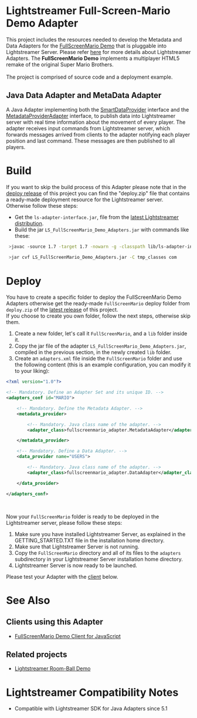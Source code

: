 # Lightstreamer Full-Screen-Mario Demo Adapter #

This project includes the resources needed to develop the Metadata and Data Adapters for the [FullScreenMario Demo]() that is pluggable into Lightstreamer Server. Please refer [here](http://www.lightstreamer.com/latest/Lightstreamer_Allegro-Presto-Vivace_5_1_Colosseo/Lightstreamer/DOCS-SDKs/General%20Concepts.pdf) for more details about Lightstreamer Adapters.
The <b>FullScreenMario Demo</b> implements a multiplayer HTML5 remake of the original Super Mario Brothers.<br>
<br>
The project is comprised of source code and a deployment example.

## Java Data Adapter and MetaData Adapter ##
A Java Adapter implementing both the [SmartDataProvider](http://www.lightstreamer.com/docs/adapter_java_api/com/lightstreamer/interfaces/data/SmartDataProvider.html) interface and the [MetadataProviderAdapter](http://www.lightstreamer.com/docs/adapter_java_api/com/lightstreamer/interfaces/metadata/MetadataProviderAdapter.html) interface, to publish data into Lightstreamer server with real time information about the movement of every player.
The adapter receives input commands from Lightstreamer server, which forwards messages arrived from clients to the adapter notifying each player position and last command. These messages are then published to all players.

# Build #

If you want to skip the build process of this Adapter please note that in the [deploy release]() of this project you can find the "deploy.zip" file that contains a ready-made deployment resource for the Lightstreamer server. <br>
Otherwise follow these steps:

* Get the `ls-adapter-interface.jar`, file from the [latest Lightstreamer distribution](http://www.lightstreamer.com/download).
* Build the jar `LS_FullScreenMario_Demo_Adapters.jar` with commands like these:
```sh
 >javac -source 1.7 -target 1.7 -nowarn -g -classpath lib/ls-adapter-interface.jar -sourcepath src/ -d tmp_classes src/com/lightstreamer/adapters/fullscreenmario_adapter/DataAdapter.java
 
 >jar cvf LS_FullScreenMario_Demo_Adapters.jar -C tmp_classes com
```

# Deploy #

You have to create a specific folder to deploy the FullScreenMario Demo Adapters otherwise get the ready-made `FullScreenMario` deploy folder from `deploy.zip` of the [latest release]() of this project.<br>
If you choose to create you own folder, follow the next steps, otherwise skip them. 

1. Create a new folder, let's call it `FullScreenMario`, and a `lib` folder inside it.
2. Copy the jar file of the adapter `LS_FullScreenMario_Demo_Adapters.jar`, compiled in the previous section, in the newly created `lib` folder.
3. Create an `adapters.xml` file inside the `FullScreenMario` folder and use the following content (this is an example configuration, you can modify it to your liking):

```xml
<?xml version="1.0"?>

<!-- Mandatory. Define an Adapter Set and its unique ID. -->
<adapters_conf id="MARIO">

    <!-- Mandatory. Define the Metadata Adapter. -->
    <metadata_provider>

        <!-- Mandatory. Java class name of the adapter. -->
        <adapter_class>fullscreenmario_adapter.MetadataAdapter</adapter_class>

    </metadata_provider>

    <!-- Mandatory. Define a Data Adapter. -->
    <data_provider name="USERS">

        <!-- Mandatory. Java class name of the adapter. -->
        <adapter_class>fullscreenmario_adapter.DataAdapter</adapter_class>

    </data_provider>

</adapters_conf>
```
<br> 

Now your `FullScreenMario` folder is ready to be deployed in the Lightstreamer server, please follow these steps:<br>

1. Make sure you have installed Lightstreamer Server, as explained in the GETTING_STARTED.TXT file in the installation home directory.
2. Make sure that Lightstreamer Server is not running.
3. Copy the `FullScreenMario` directory and all of its files to the `adapters` subdirectory in your Lightstreamer Server installation home directory.
4. Lightstreamer Server is now ready to be launched.

Please test your Adapter with the [client](https://github.com/Weswit/Lightstreamer-example-FullScreenMario-adapter-java#clients-using-this-adapter) below.

# See Also #

## Clients using this Adapter ##

* [FullScreenMario Demo Client for JavaScript](https://github.com/Weswit/Lightstreamer-example-FullScreenMario-client-javascript)

## Related projects ##

* [Lightstreamer Room-Ball Demo](https://github.com/Weswit/Lightstreamer-example-RoomBall-client-javascript#lightstreamer-room-ball-demo-for-javascript-client)

# Lightstreamer Compatibility Notes #

- Compatible with Lightstreamer SDK for Java Adapters since 5.1

